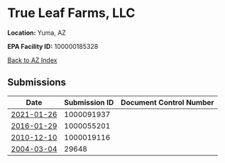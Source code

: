 # True Leaf Farms, LLC

**Location:** Yuma, AZ

**EPA Facility ID:** 100000185328

[Back to AZ Index](../../index.md)

## Submissions

| Date | Submission ID | Document Control Number |
|------|--------------|-------------------------|
| [2021-01-26](submissions/1000091937.md) | 1000091937 |  |
| [2016-01-29](submissions/1000055201.md) | 1000055201 |  |
| [2010-12-10](submissions/1000019116.md) | 1000019116 |  |
| [2004-03-04](submissions/29648.md) | 29648 |  |
